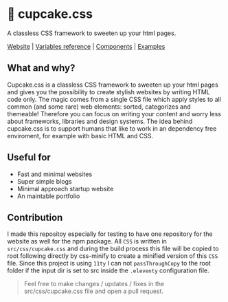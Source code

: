 # 🧁 cupcake.css

A classless CSS framework to sweeten up your html pages.

[Website](linkurl) | [Variables reference](linkurl) | [Components](linkurl) | [Examples](linkurl)

## What and why?

Cupcake.css is a classless CSS framework to sweeten up your html pages and gives you the possibility to create stylish websites by writing HTML code only. The magic comes from a single CSS file which apply styles to all common (and some rare) web elements: sorted, categorizes and themeable! Therefore you can focus on writing your content and worry less about frameworks, libraries and design systems. The idea behind cupcake.css is to support humans that like to work in an dependency free enviroment, for example with basic HTML and CSS.

## Useful for

- Fast and minimal websites
- Super simple blogs
- Minimal approach startup website
- An maintable portfolio

## Contribution

I made this repositoy especially for testing to have one repository for the website as well for the npm package. All `CSS` is written in `src/css/cupcake.css` and during the build process this file will be copied to root following directly by css-minify to create a minified version of this `CSS` file. Since this project is using `11ty` I can not `passThroughCopy` to the root folder if the input dir is set to src inside the `.eleventy` configuration file.

> Feel free to make changes / updates / fixes in the src/css/cupcake.css file and open a pull request.